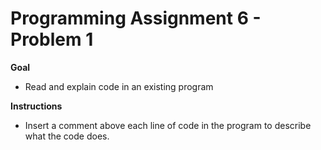 # Programming Assignment 6 - Problem 1

**Goal**

- Read and explain code in an existing program

**Instructions**

- Insert a comment above each line of code in the program to describe what the code does.